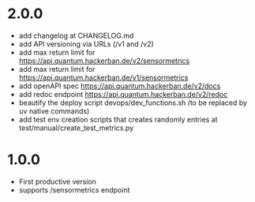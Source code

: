 # 2.0.0

- add changelog at CHANGELOG.md
- add API versioning via URLs (/v1 and /v2)
- add max return limit for https://api.quantum.hackerban.de/v2/sensormetrics
- add max return limit for https://api.quantum.hackerban.de/v1/sensormetrics
- add openAPI spec https://api.quantum.hackerban.de/v2/docs
- add redoc endpoint https://api.quantum.hackerban.de/v2/redoc
- beautify the deploy script devops/dev_functions.sh /to be replaced by uv native commands)
- add test env creation scripts that creates randomly entries at test/manual/create_test_metrics.py


# 1.0.0

- First productive version
- supports /sensormetrics endpoint
